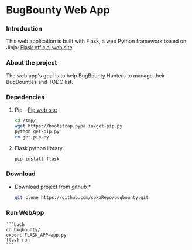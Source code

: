 # BugBounty Web App


### Introduction

This web application is built with Flask, a web Python framework based on Jinja:
[Flask official web site](http://flask.pocoo.org/ "Flask's Homepage").

### About the project

The web app's goal is to help BugBounty Hunters to manage their BugBounties and TODO list.

### Depedencies


1. Pip - [Pip web site](https://pip.pypa.io/en/stable/installing/ "Pip's Homepage")
	```bash
	cd /tmp/
	wget https://bootstrap.pypa.io/get-pip.py
	python get-pip.py
	rm get-pip.py
	```
1. Flask python library
	```bash
	pip install flask
	```

### Download

* Download project from github *

	```bash
	git clone https://github.com/sokaRepo/bugbounty.git
	```

### Run WebApp

	```bash
	cd bugbounty/
	export FLASK_APP=app.py
	flask run
	```